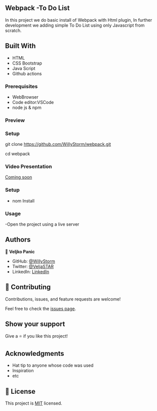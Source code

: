 ## Webpack -To Do List
In this project we do basic install of Webpack with Html plugin,
In further development we adding simple To Do List using only Javascript from scratch.

## Built With

- HTML
- CSS  Bootstrap
- Java Script
- Github actions

### Prerequisites

- WebBrowser
- Code editor:VSCode
- node js & npm

### Preview



### Setup

git clone https://github.com/WillyStorm/webpack.git

cd webpack

### Video Presentation

[Coming soon](#)

### Setup

- nom Install

### Usage

-Open the project using a live server

## Authors

👤 **Veljko Panic**

- GitHub: [@WillyStorm](https://github.com/WillyStorm)
- Twitter: [@VeljaSTAR](https://twitter.com/VeljaSTAR)
- LinkedIn: [LinkedIn](https://www.linkedin.com/in/veljko-panic-437b12231/)


## 🤝 Contributing

Contributions, issues, and feature requests are welcome!

Feel free to check the [issues page](../../issues/).

## Show your support

Give a ⭐️ if you like this project!

## Acknowledgments

- Hat tip to anyone whose code was used
- Inspiration
- etc

## 📝 License

This project is [MIT](./MIT.md) licensed.
